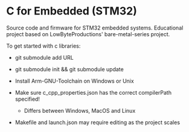 # C for Embedded (STM32)
Source code and firmware for STM32 embedded systems. Educational project based on LowByteProductions' bare-metal-series project.

To get started with c libraries: 
- git submodule add URL
- git submodule init && git submodule update
- Install Arm-GNU-Toolchain on Windows or Unix
- Make sure c_cpp_properties.json has the correct compilerPath specified!
	- Differs between Windows, MacOS and Linux

- Makefile and launch.json may require editing as the project scales